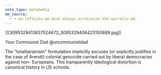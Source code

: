 ```yaml
---
note_type: metamedia
mm_source:
  - - as-leftists-we-must-always-scrutinize-the-narrativ.md
---
```


![[3095329413637524672_3095329406423150689.jpg]]

Your Communist Dad
@urcommunistdad

The "totalitarianism" formulation
implicitly excuses (or explicitly
justifies in the case of Arendt)
colonial genocide carried out by
liberal democracies against non-
Europeans. This transparently
ideological distortion is canonical
history in US schools.

